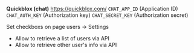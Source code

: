 **Quickblox (chat)** https://quickblox.com/
`CHAT_APP_ID` (Application ID)
`CHAT_AUTH_KEY` (Authorization key)
`CHAT_SECRET_KEY` (Authorization secret)

Set checkboxs on page users -> Settings 
- Allow to retrieve a list of users via API
- Allow to retrieve other user's info via API
